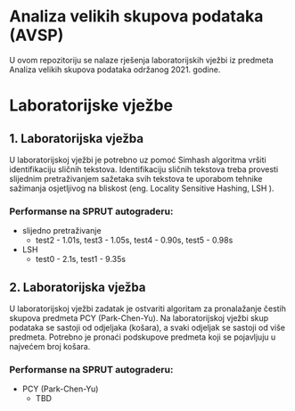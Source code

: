 # Analiza velikih skupova podataka (AVSP)

U ovom repozitoriju se nalaze rješenja laboratorijskih vježbi iz predmeta Analiza velikih skupova podataka održanog 2021. godine.

# Laboratorijske vježbe
 ## 1. Laboratorijska vježba
 U laboratorijskoj vježbi je potrebno uz pomoć Simhash algoritma vršiti identifikaciju sličnih tekstova. Identifikaciju sličnih tekstova treba provesti slijednim pretraživanjem sažetaka svih tekstova te uporabom tehnike sažimanja osjetljivog na bliskost (eng. Locality Sensitive Hashing, LSH ).
 
### Performanse na SPRUT autograderu: 
- slijedno pretraživanje
    - test2 - 1.01s, test3 - 1.05s, test4 - 0.90s, test5 - 0.98s
- LSH
    - test0 - 2.1s, test1 - 9.35s

## 2. Laboratorijska vježba
U laboratorijskoj vježbi zadatak je ostvariti algoritam za pronalažanje čestih skupova predmeta PCY (Park-Chen-Yu). Na laboratorijskoj vježbi skup podataka se sastoji od odjeljaka (košara), a svaki odjeljak se sastoji od više predmeta. Potrebno je pronaći podskupove predmeta koji se pojavljuju u najvećem broj košara.

### Performanse na SPRUT autograderu: 
- PCY (Park-Chen-Yu)
    - TBD

